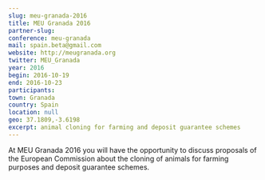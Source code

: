 ```yaml
---
slug: meu-granada-2016
title: MEU Granada 2016
partner-slug:
conference: meu-granada
mail: spain.beta@gmail.com
website: http://meugranada.org
twitter: MEU_Granada
year: 2016
begin: 2016-10-19
end: 2016-10-23
participants:
town: Granada
country: Spain
location: null
geo: 37.1809,-3.6198
excerpt: animal cloning for farming and deposit guarantee schemes
---
```


At MEU Granada 2016 you will have the opportunity to discuss proposals of the European Commission about the cloning of animals for farming purposes and deposit guarantee schemes.
